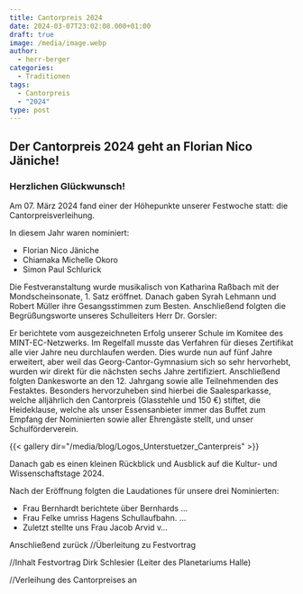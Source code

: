 ```yaml
---
title: Cantorpreis 2024
date: 2024-03-07T23:02:08.000+01:00
draft: true
image: /media/image.webp
author:
  - herr-berger
categories:
  - Traditionen
tags:
  - Cantorpreis
  - "2024"
type: post
---
```

## Der Cantorpreis 2024 geht an Florian Nico Jäniche!

### Herzlichen Glückwunsch!

Am 07. März 2024 fand einer der Höhepunkte unserer Festwoche statt: die Cantorpreisverleihung.

In diesem Jahr waren nominiert:

- Florian Nico Jäniche
- Chiamaka Michelle Okoro
- Simon Paul Schlurick

Die Festveranstaltung wurde musikalisch von Katharina Raßbach mit der Mondscheinsonate, 1. Satz eröffnet. Danach gaben Syrah Lehmann und Robert Müller ihre Gesangsstimmen zum Besten. Anschließend folgten die Begrüßungsworte unseres Schulleiters Herr Dr. Gorsler: 

Er berichtete vom ausgezeichneten Erfolg unserer Schule im Komitee des MINT-EC-Netzwerks. Im Regelfall musste das Verfahren für dieses Zertifikat alle vier Jahre neu durchlaufen werden. Dies wurde nun auf fünf Jahre erweitert, aber weil das Georg-Cantor-Gymnasium sich so sehr hervorhebt, wurden wir direkt für die nächsten sechs Jahre zertifiziert. Anschließend folgten Dankesworte an den 12. Jahrgang sowie alle Teilnehmenden des Festaktes. Besonders hervorzuheben sind hierbei die Saalesparkasse, welche alljährlich den Cantorpreis (Glasstehle und 150 €) stiftet, die Heideklause, welche als unser Essensanbieter immer das Buffet zum Empfang der Nominierten sowie aller Ehrengäste stellt, und unser Schulförderverein. 



{{< gallery dir="/media/blog/Logos_Unterstuetzer_Canterpreis" >}}



Danach gab es einen kleinen Rückblick und Ausblick auf die Kultur- und Wissenschaftstage 2024.

Nach der Eröffnung folgten die Laudationes für unsere drei Nominierten:

- Frau Bernhardt berichtete über Bernhards …
- Frau Felke umriss Hagens Schullaufbahn. …
- Zuletzt stellte uns Frau Jacob Arvid v…

Anschließend zurück //Überleitung zu Festvortrag

//Inhalt Festvortrag Dirk Schlesier (Leiter des Planetariums Halle)

//Verleihung des Cantorpreises an

